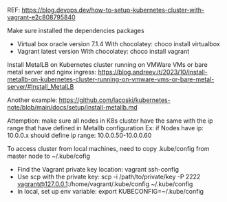 REF: https://blog.devops.dev/how-to-setup-kubernetes-cluster-with-vagrant-e2c808795840

Make sure installed the dependencies packages
- Virtual box oracle version 7.1.4
    With chocolatey: choco install virtualbox
- Vagrant latest version
    With chocolatey: choco install vagrant

Install MetalLB on Kubernetes cluster running on VMWare VMs or bare metal server and nginx ingress:
https://blog.andreev.it/2023/10/install-metallb-on-kubernetes-cluster-running-on-vmware-vms-or-bare-metal-server/#Install_MetalLB

Another example: 
https://github.com/lacoski/kubernetes-note/blob/main/docs/setup/install-metallb.md

Attemption: make sure all nodes in K8s cluster have the same with the ip range that have defined in Metallb configuration
    Ex: if Nodes have ip: 10.0.0.x
    should define ip range: 10.0.0.50-10.0.0.60

To access cluster from local machines, need to copy .kube/config from master node to ~/.kube/cofig
- Find the Vagrant private key location:
    vagrant ssh-config
- Use scp with the private key:
    scp -i /path/to/private/key -P 2222 vagrant@127.0.0.1:/home/vagrant/.kube/config ~/.kube/config
- In local, set up env variable: 
    export KUBECONFIG=~/.kube/config
